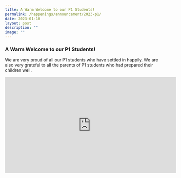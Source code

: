 ```yaml
---
title: A Warm Welcome to our P1 Students!
permalink: /happenings/announcement/2023-p1/
date: 2023-01-10
layout: post
description: ""
image: ""
---
```

### A Warm Welcome to our P1 Students!

We are very proud of all our P1 students who have settled in happily. We are also very grateful to all the parents of P1 students who had prepared their children well.

<iframe width="560" height="315" src="https://www.youtube.com/embed/4Y_ljDev0BA" title="YouTube video player" frameborder="0" allow="accelerometer; autoplay; clipboard-write; encrypted-media; gyroscope; picture-in-picture" allowfullscreen=""></iframe>